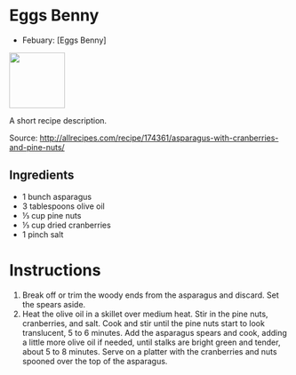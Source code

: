 # Eggs Benny

- Febuary: [Eggs Benny]

<img src="https://commons.wikimedia.org/wiki/File:Traditional_Eggs_Benedict.jpg#/media/File:Traditional_Eggs_Benedict.jpg" height="100" width="100" />

A short recipe description.

Source: http://allrecipes.com/recipe/174361/asparagus-with-cranberries-and-pine-nuts/

## Ingredients

- 1 bunch asparagus
- 3 tablespoons olive oil
- ⅓ cup pine nuts
- ⅓ cup dried cranberries
- 1 pinch salt


# Instructions

1. Break off or trim the woody ends from the asparagus and discard. Set the spears aside.
2. Heat the olive oil in a skillet over medium heat. Stir in the pine nuts, cranberries, and salt. Cook and stir until the pine nuts start to look translucent, 5 to 6 minutes. Add the asparagus spears and cook, adding a little more olive oil if needed, until stalks are bright green and tender, about 5 to 8 minutes. Serve on a platter with the cranberries and nuts spooned over the top of the asparagus.

